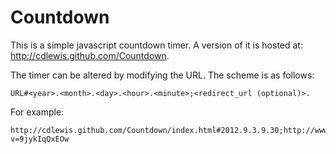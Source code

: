 Countdown
=========

This is a simple javascript countdown timer. A version of it is hosted at: http://cdlewis.github.com/Countdown.

The timer can be altered by modifying the URL. The scheme is as follows:
```
URL#<year>.<month>.<day>.<hour>.<minute>;<redirect_url (optional)>.
```

For example:
```
http://cdlewis.github.com/Countdown/index.html#2012.9.3.9.30;http://www.youtube.com/watch?v=9jykIqQxEOw
```